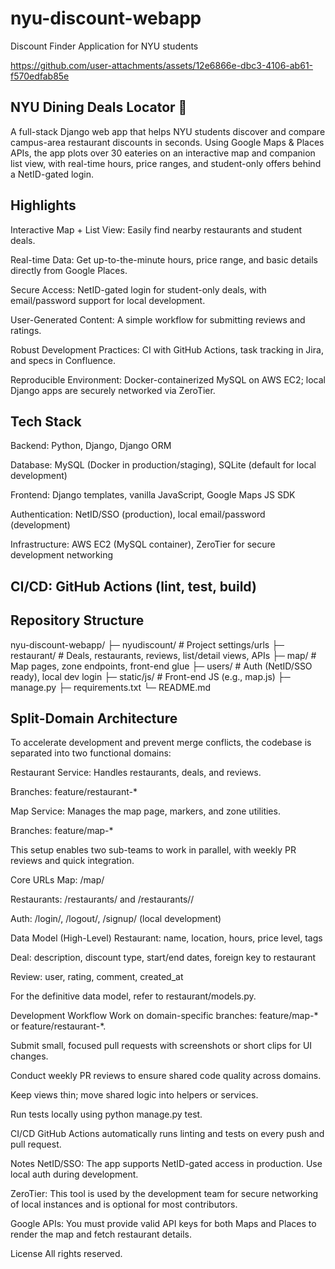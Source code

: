 # nyu-discount-webapp
Discount Finder Application for NYU students


https://github.com/user-attachments/assets/12e6866e-dbc3-4106-ab61-f570edfab85e


## NYU Dining Deals Locator 🍎
A full-stack Django web app that helps NYU students discover and compare campus-area restaurant discounts in seconds. Using Google Maps & Places APIs, the app plots over 30 eateries on an interactive map and companion list view, with real-time hours, price ranges, and student-only offers behind a NetID-gated login.

## Highlights
Interactive Map + List View: Easily find nearby restaurants and student deals.

Real-time Data: Get up-to-the-minute hours, price range, and basic details directly from Google Places.

Secure Access: NetID-gated login for student-only deals, with email/password support for local development.

User-Generated Content: A simple workflow for submitting reviews and ratings.

Robust Development Practices: CI with GitHub Actions, task tracking in Jira, and specs in Confluence.

Reproducible Environment: Docker-containerized MySQL on AWS EC2; local Django apps are securely networked via ZeroTier.

## Tech Stack
Backend: Python, Django, Django ORM

Database: MySQL (Docker in production/staging), SQLite (default for local development)

Frontend: Django templates, vanilla JavaScript, Google Maps JS SDK

Authentication: NetID/SSO (production), local email/password (development)

Infrastructure: AWS EC2 (MySQL container), ZeroTier for secure development networking

## CI/CD: GitHub Actions (lint, test, build)

## Repository Structure
nyu-discount-webapp/
├─ nyudiscount/        # Project settings/urls
├─ restaurant/         # Deals, restaurants, reviews, list/detail views, APIs
├─ map/                # Map pages, zone endpoints, front-end glue
├─ users/              # Auth (NetID/SSO ready), local dev login
├─ static/js/          # Front-end JS (e.g., map.js)
├─ manage.py
├─ requirements.txt
└─ README.md


## Split-Domain Architecture
To accelerate development and prevent merge conflicts, the codebase is separated into two functional domains:

Restaurant Service: Handles restaurants, deals, and reviews.

Branches: feature/restaurant-*

Map Service: Manages the map page, markers, and zone utilities.

Branches: feature/map-*

This setup enables two sub-teams to work in parallel, with weekly PR reviews and quick integration.

Core URLs
Map: /map/

Restaurants: /restaurants/ and /restaurants/<id>/

Auth: /login/, /logout/, /signup/ (local development)

Data Model (High-Level)
Restaurant: name, location, hours, price level, tags

Deal: description, discount type, start/end dates, foreign key to restaurant

Review: user, rating, comment, created_at

For the definitive data model, refer to restaurant/models.py.

Development Workflow
Work on domain-specific branches: feature/map-* or feature/restaurant-*.

Submit small, focused pull requests with screenshots or short clips for UI changes.

Conduct weekly PR reviews to ensure shared code quality across domains.

Keep views thin; move shared logic into helpers or services.

Run tests locally using python manage.py test.

CI/CD
GitHub Actions automatically runs linting and tests on every push and pull request.

Notes
NetID/SSO: The app supports NetID-gated access in production. Use local auth during development.

ZeroTier: This tool is used by the development team for secure networking of local instances and is optional for most contributors.

Google APIs: You must provide valid API keys for both Maps and Places to render the map and fetch restaurant details.

License
All rights reserved.

